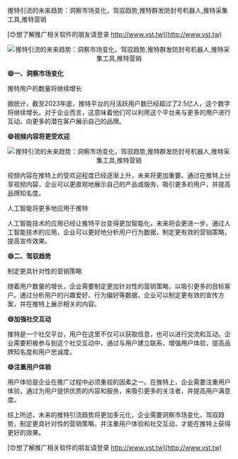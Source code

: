 推特引流的未来趋势：洞察市场变化，驾驭趋势,推特群发防封号机器人,推特采集工具,推特营销

[😍想了解推广相关软件的朋友请登录 http://www.vst.tw](http://www.vst.tw)

 <center><img src="https://vst.tw/MP4/tuiguang/png/3.png" alt="推特引流的未来趋势：洞察市场变化，驾驭趋势,推特群发防封号机器人,推特采集工具,推特营销"></center>

**😄一、洞察市场变化**

推特用户的数量将继续增长

据统计，截至2023年底，推特平台的月活跃用户数已经超过了2.5亿人，这个数字将继续增长。对于企业而言，这意味着他们可以利用这个平台来与更多的用户进行互动，向更多的潜在客户展示自己的品牌。

**😄视频内容将更受欢迎**

 <center><img src="https://vst.tw/MP4/tuiguang/png/5.png" alt="推特引流的未来趋势：洞察市场变化，驾驭趋势,推特群发防封号机器人,推特采集工具,推特营销"></center>

视频内容在推特上的受欢迎程度已经逐渐上升，未来将更加重要。通过在推特上分享视频内容，企业可以更直观地展示自己的产品或服务，吸引更多的用户，并提高品牌知名度。

人工智能将更多地应用于推特

人工智能技术的应用已经让推特平台变得更加智能化，未来将会更进一步。通过人工智能技术的应用，企业可以更好地分析用户行为数据，制定更有效的营销策略，提高宣传效果。

**😄二、驾驭趋势**

制定更具针对性的营销策略

随着用户数量的增长，企业需要制定更加针对性的营销策略，以吸引更多的目标客户。通过分析用户的兴趣爱好、行为偏好等数据，企业可以制定更有效的宣传方案，并在推特上展示相关的内容。

**😄加强社交互动**

推特是一个社交平台，用户在这里不仅可以获取信息，也可以进行交流和互动。企业需要积极参与到这个社交互动中，通过与用户建立联系，增强用户体验，提高品牌知名度和用户忠诚度。

**😄注重用户体验**

用户体验是企业在推广过程中必须重视的因素之一。在推特上，企业需要注重用户体验，通过为用户提供优质的内容和服务，来吸引更多的关注者，并提高用户满意度。

综上所述，未来的推特引流趋势将更加多元化，企业需要洞察市场变化，驾驭趋势，制定更具针对性的营销策略，并注重用户体验和社交互动，才能在推特上获得更好的效果。

[😍想了解推广相关软件的朋友请登录 http://www.vst.tw](http://www.vst.tw)




